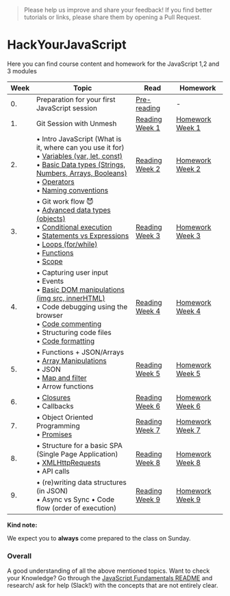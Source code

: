 >Please help us improve and share your feedback! If you find better tutorials or links, please share them by opening a Pull Request.

# HackYourJavaScript

Here you can find course content and homework for the JavaScript 1,2 and 3 modules

|Week|Topic|Read|Homework|
|----|-----|----|--------|
|0.|Preparation for your first JavaScript session|[Pre-reading](/Week0/README.md)|-|
|1.|Git Session with Unmesh|[Reading Week 1](/Week1/README.md) | [Homework Week 1](/Week1/MAKEME.md)|
|2.|• Intro JavaScript (What is it, where can you use it for)<br>• [Variables (var, let, const)](fundamentals/variables.md)<br>• [Basic Data types (Strings, Numbers, Arrays, Booleans)](fundamentals/values.md)<br>• [Operators](fundamentals/operators.md)<br>• [Naming conventions](fundamentals/naming_conventions.md)|[Reading Week 2](/Week2/README.md)|[Homework Week 2](/Week2/MAKEME.md)|
|3.|• Git work flow :smiling_imp:<br>• [Advanced data types (objects)](fundamentals/objects.md) <br>• [Conditional execution](fundamentals/conditional_execution.md) <br>• [Statements vs Expressions](fundamentals/statements_expressions.md)<br> • [Loops (for/while)](fundamentals/loops.md)<br>• [Functions](fundamentals/functions.md) <br>• [Scope](fundamentals/scope.md)|[Reading Week 3](/Week3/README.md)|[Homework Week 3](/Week3/MAKEME.md)|
|4.|• Capturing user input <br>• Events<br>• [Basic DOM manipulations (img src, innerHTML)](fundamentals/DOM_manipulation.md)<br>• Code debugging using the browser <br>• [Code commenting](fundamentals/code_commenting.md)<br>• Structuring code files<br>• [Code formatting](fundamentals/code_formatting.md) |[Reading Week 4](/Week4/README.md)|[Homework Week 4](/Week4/MAKEME.md)|
|5.|• Functions + JSON/Arrays<br>• [Array Manipulations](fundamentals/array_manipulation.md)<br>• JSON<br>• [Map and filter](fundamentals/map_filter.md)<br>• Arrow functions |[Reading Week 5](/Week5/README.md)|[Homework Week 5](/Week5/MAKEME.md)|
|6.|• [Closures](fundamentals/scope_closures_this.md) <br>• Callbacks|[Reading Week 6](/Week6/README.md)|[Homework Week 6](/Week6/MAKEME.md)|
|7.|• Object Oriented Programming  <br>• [Promises](fundamentals/promises.md)|[Reading Week 7](/Week7/README.md)|[Homework Week 7](/Week7/MAKEME.md)|
|8.|• Structure for a basic SPA (Single Page Application) <br>• [XMLHttpRequests](fundamentals/XMLHttpRequest.md) <br>• API calls|[Reading Week 8](/Week8/README.md)|[Homework Week 8](/Week8/MAKEME.md)|
|9.|• (re)writing data structures (in JSON) <br>• Async vs Sync • Code flow (order of execution) |[Reading Week 9](/Week9/README.md)|[Homework Week 9](/Week9/MAKEME.md)|

__Kind note:__

We expect you to __always__ come prepared to the class on Sunday.

### Overall
A good understanding of all the above mentioned topics. Want to check your Knowledge? Go through the [JavaScript Fundamentals README](fundamentals/README.md) and research/ ask for help (Slack!) with the concepts that are not entirely clear.


